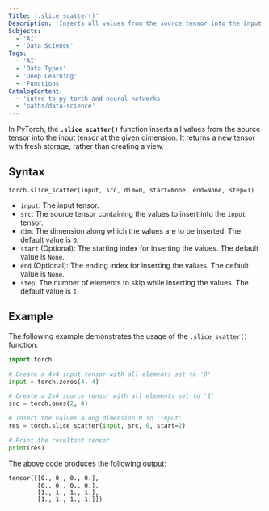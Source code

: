 ```yaml
---
Title: '.slice_scatter()'
Description: 'Inserts all values from the source tensor into the input tensor at the given dimension and returns a new tensor.'
Subjects:
  - 'AI'
  - 'Data Science'
Tags:
  - 'AI'
  - 'Data Types'
  - 'Deep Learning'
  - 'Functions'
CatalogContent:
  - 'intro-to-py-torch-and-neural-networks'
  - 'paths/data-science'
---
```


In PyTorch, the **`.slice_scatter()`** function inserts all values from the source [tensor](https://www.codecademy.com/resources/docs/pytorch/tensors) into the input tensor at the given dimension. It returns a new tensor with fresh storage, rather than creating a view.

## Syntax

```pseudo
torch.slice_scatter(input, src, dim=0, start=None, end=None, step=1)
```

- `input`: The input tensor.
- `src`: The source tensor containing the values to insert into the `input` tensor.
- `dim`: The dimension along which the values are to be inserted. The default value is `0`.
- `start` (Optional): The starting index for inserting the values. The default value is `None`.
- `end` (Optional): The ending index for inserting the values. The default value is `None`.
- `step`: The number of elements to skip while inserting the values. The default value is `1`.

## Example

The following example demonstrates the usage of the `.slice_scatter()` function:

```py
import torch

# Create a 4x4 input tensor with all elements set to '0'
input = torch.zeros(4, 4)

# Create a 2x4 source tensor with all elements set to '1'
src = torch.ones(2, 4)

# Insert the values along dimension 0 in 'input'
res = torch.slice_scatter(input, src, 0, start=2)

# Print the resultant tensor
print(res)
```

The above code produces the following output:

```shell
tensor([[0., 0., 0., 0.],
        [0., 0., 0., 0.],
        [1., 1., 1., 1.],
        [1., 1., 1., 1.]])
```
